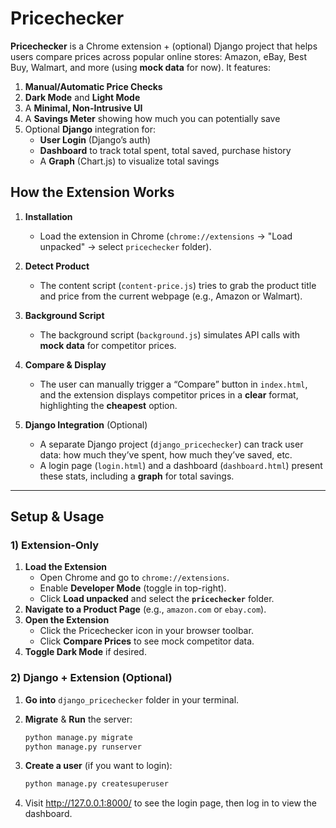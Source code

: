 # Pricechecker

**Pricechecker** is a Chrome extension + (optional) Django project that helps users compare prices across popular online stores: Amazon, eBay, Best Buy, Walmart, and more (using **mock data** for now). It features:

1. **Manual/Automatic Price Checks**  
2. **Dark Mode** and **Light Mode**  
3. A **Minimal, Non-Intrusive UI**  
4. A **Savings Meter** showing how much you can potentially save  
5. Optional **Django** integration for:
   - **User Login** (Django’s auth)
   - **Dashboard** to track total spent, total saved, purchase history
   - A **Graph** (Chart.js) to visualize total savings

## How the Extension Works

1. **Installation**  
   - Load the extension in Chrome (`chrome://extensions` -> "Load unpacked" -> select `pricechecker` folder).

2. **Detect Product**  
   - The content script (`content-price.js`) tries to grab the product title and price from the current webpage (e.g., Amazon or Walmart).

3. **Background Script**  
   - The background script (`background.js`) simulates API calls with **mock data** for competitor prices.

4. **Compare & Display**  
   - The user can manually trigger a “Compare” button in `index.html`, and the extension displays competitor prices in a **clear** format, highlighting the **cheapest** option.

5. **Django Integration** (Optional)  
   - A separate Django project (`django_pricechecker`) can track user data: how much they’ve spent, how much they’ve saved, etc.
   - A login page (`login.html`) and a dashboard (`dashboard.html`) present these stats, including a **graph** for total savings.

---

## Setup & Usage

### 1) Extension-Only  
1. **Load the Extension**  
   - Open Chrome and go to `chrome://extensions`.
   - Enable **Developer Mode** (toggle in top-right).
   - Click **Load unpacked** and select the **`pricechecker`** folder.  
2. **Navigate to a Product Page** (e.g., `amazon.com` or `ebay.com`).  
3. **Open the Extension**  
   - Click the Pricechecker icon in your browser toolbar.
   - Click **Compare Prices** to see mock competitor data.  
4. **Toggle Dark Mode** if desired.

### 2) Django + Extension (Optional)  
1. **Go into** `django_pricechecker` folder in your terminal.
2. **Migrate** & **Run** the server:
   ```bash
   python manage.py migrate
   python manage.py runserver

3. **Create a user** (if you want to login):

   ```bash
   python manage.py createsuperuser

4. Visit http://127.0.0.1:8000/ to see the login page, then log in to view the dashboard.
